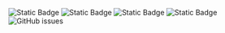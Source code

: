 ![Static Badge](https://img.shields.io/badge/blacklists-60-000000) ![Static Badge](https://img.shields.io/badge/blacklisted-3065893-cc0000) ![Static Badge](https://img.shields.io/badge/whitelisted-2243-00CC00) ![Static Badge](https://img.shields.io/badge/streaming_blacklist-28107-000000) ![GitHub issues](https://img.shields.io/github/issues/fabriziosalmi/blacklists)
